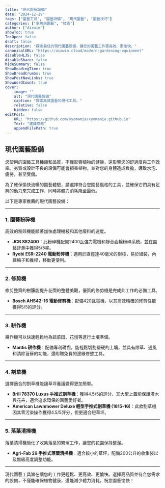 ```yaml
---
title: "現代園藝設備"
date: "2024-12-29"
tags: ["園藝工具", "園藝設備", "現代園藝", "園藝技巧"]
categories: ["家居與園藝", "技術"]
author: ["Aixwim"]
showToc: true
TocOpen: false
draft: false
description: "探索最佳的現代園藝設備，讓您的園藝工作更高效、更愉快。"
canonicalURL: "https://aixwim.cloud/modern-gardening-equipment"
disableHLJS: false
disableShare: false
hideSummary: false
ShowReadingTime: true
ShowBreadCrumbs: true
ShowPostNavLinks: true
ShowWordCount: true
cover:
    image: ""
    alt: "現代園藝設備"
    caption: "探索高效園藝的現代工具。"
    relative: false
    hidden: false
editPost:
    URL: "https://github.com/Xyomania/xyomania.github.io"
    Text: "建議修改"
    appendFilePath: true
---
```


## 現代園藝設備

您使用的園藝工具種類和品質，不僅影響植物的健康，還影響您的舒適度與工作效率。劣質或設計不良的設備可能會損害植物，並對您的身體造成負擔，導致水泡、疲勞，甚至受傷。

為了確保愉快流暢的園藝體驗，請選擇符合您園藝風格的工具，並確保它們具有足夠的動力來完成工作，同時將體力消耗降至最低。

以下是專家推薦的現代園藝設備：

---

### 1. **園藝粉碎機**

高效的粉碎機能顯著加快處理樹枝和其他廢料的速度。

- **JCB SS2400**：此粉碎機配備2400瓦強力電機和靜音齒輪粉碎系統，並在園藝評測中獲得5/5星。
- **Ryobi ESR-2240 電動粉碎機**：適用於直徑達40毫米的樹枝，易於組裝，內建輪子和推桿，移動更便利。

---

### 2. **修剪機**

修剪整齊的樹籬能提升花園的整體美觀，優質的修剪機是完成此工作的必備工具。

- **Bosch AHS42-16 電動修剪機**：配備420瓦電機，以其高效精確的修剪性能獲得5/5的評分。

---

### 3. **耕作機**

耕作機可以快速輕鬆地為蔬菜田、花壇等進行土壤準備。

- **Mantis 耕作機**：配備專利耕齒，能輕鬆切割堅硬的土壤，並具有除草、通風和清除苔蘚的功能，還附贈免費的邊緣修整工具。

---

### 4. **割草機**

選擇適合的割草機能讓草坪養護變得更加簡單。

- **Brill 78370 Luxus 手推式割草機**：獲得4.5/5的評分，其大型上蓋能保護灌木與花卉，適合追求環保的園藝愛好者。
- **American Lawnmower Deluxe 輕型手推式割草機 (1815-16)**：此款割草機因其零污染操作獲得4.5/5評分，但更適合短草坪。

---

### 5. **落葉清掃機**

落葉清掃機簡化了收集落葉的繁瑣工作，讓您的花園保持整潔。

- **Agri-Fab 26 手推式落葉清掃機**：適合較小的草坪，配備200公升的收集袋以及無級高度調整功能。

---

現代園藝工具旨在讓您的工作更輕鬆、更高效、更愉快。選擇高品質並符合您需求的設備，不僅能確保植物健康，還能減少體力消耗。祝您園藝愉快！
